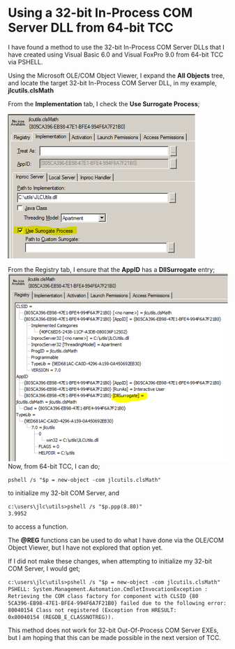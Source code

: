 # Using a 32-bit In-Process COM Server DLL from 64-bit TCC

I have found a method to use the 32-bit In-Process COM Server DLLs that I have created using Visual Basic 6.0 and Visual FoxPro 9.0 from 64-bit TCC via PSHELL.

Using the Microsoft OLE/COM Object Viewer, I expand the **All Objects** tree, and locate the target 32-bit In-Process COM Server DLL, in my example, **jlcutils.clsMath**

From the **Implementation** tab, I check the **Use Surrogate Process**;

![](DLL1.png)

From the Registry tab, I ensure that the **AppID** has a **DllSurrogate** entry;
![](DLL2.png)
Now, from 64-bit TCC, I can do;
```dos
pshell /s "$p = new-object -com jlcutils.clsMath"
```
to initialize my 32-bit COM Server, and 
```dos
c:\users\jlc\utils>pshell /s "$p.ppp(8.80)"
3.9952
```
to access a function.

The **@REG** functions can be used to do what I have done via the OLE/COM Object Viewer, but I have not explored that option yet.

If I did not make these changes, when attempting to initialize my 32-bit COM Server, I would get;

```dos
c:\users\jlc\utils>pshell /s "$p = new-object -com jlcutils.clsMath"
PSHELL: System.Management.Automation.CmdletInvocationException : Retrieving the COM class factory for component with CLSID {80
5CA396-EB98-47E1-BFE4-994F6A7F21B0} failed due to the following error: 80040154 Class not registered (Exception from HRESULT:
0x80040154 (REGDB_E_CLASSNOTREG)).
```
This method does not work for 32-bit Out-Of-Process COM Server EXEs, but I am hoping that this can be made possible in the next version of TCC.
